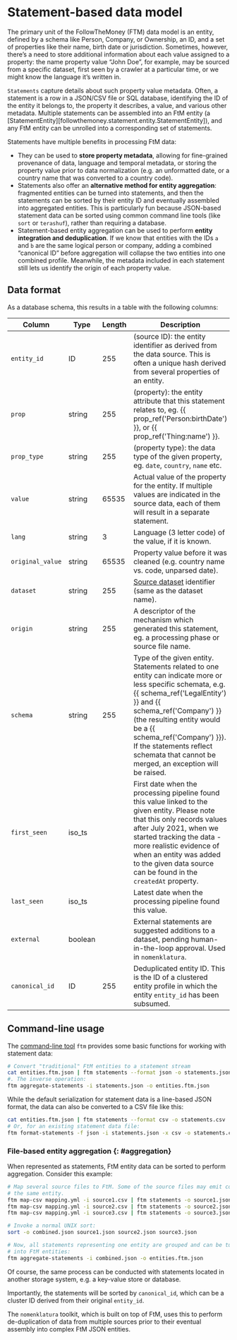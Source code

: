 # Statement-based data model

The primary unit of the FollowTheMoney (FTM) data model is an entity, defined by a schema like Person, Company, or Ownership, an ID, and a set of properties like their name, birth date or jurisdiction. Sometimes, however, there’s a need to store additional information about each value assigned to a property: the name property value “John Doe”, for example, may be sourced from a specific dataset, first seen by a crawler at a particular time, or we might know the language it’s written in. 

`Statements` capture details about such property value metadata. Often, a statement is a row in a JSON/CSV file or SQL database, identifying the ID of the entity it belongs to, the property it describes, a value, and various other metadata. Multiple statements can be assembled into an FtM entity (a [StatementEntity][followthemoney.statement.entity.StatementEntity]), and any FtM entity can be unrolled into a corresponding set of statements. 

Statements have multiple benefits in processing FtM data:

- They can be used to **store property metadata**, allowing for fine-grained provenance of data, language and temporal metadata, or storing the property value prior to data normalization (e.g. an unformatted date, or a country name that was converted to a country code).
- Statements also offer an **alternative method for entity aggregation**: fragmented entities can be turned into statements, and then the statements can be sorted by their entity ID and eventually assembled into aggregated entities. This is particularly fun because JSON-based statement data can be sorted using common command line tools (like `sort` or `terashuf`), rather than requiring a database.
- Statement-based entity aggregation can be used to perform **entity integration and deduplication**. If we know that entities with the IDs `a` and `b` are the same logical person or company, adding a combined “canonical ID” before aggregation will collapse the two entities into one combined profile. Meanwhile, the metadata included in each statement still lets us identify the origin of each property value.

## Data format

As a database schema, this results in a table with the following columns:

| Column | Type | Length | Description |
| ------ | ---- | ------ | ----------- |
| ``entity_id`` | ID | 255 | (source ID): the entity identifier as derived from the data source. This is often a unique hash derived from several properties of an entity. |
| ``prop`` | string | 255 | (property): the entity attribute that this statement relates to, eg. {{ prop_ref('Person:birthDate') }}, or {{ prop_ref('Thing:name') }}. |
| ``prop_type`` | string | 255 | (property type): the data type of the given property, eg. ``date``, ``country``, ``name`` etc. |
| ``value`` | string | 65535 | Actual value of the property for the entity. If multiple values are indicated in the source data, each of them will result in a separate statement. |
| ``lang`` | string | 3 | Language (3 letter code) of the value, if it is known. |
| ``original_value`` | string | 65535 | Property value before it was cleaned (e.g. country name vs. code, unparsed date). |
| ``dataset`` | string | 255 | [Source dataset](metadata.md#dataset) identifier (same as the dataset name). |
| ``origin`` | string | 255 | A descriptor of the mechanism which generated this statement, eg. a processing phase or source file name. |
| ``schema`` | string | 255 | Type of the given entity. Statements related to one entity can indicate more or less specific schemata, e.g. {{ schema_ref('LegalEntity') }} and {{ schema_ref('Company') }} (the resulting entity would be a {{ schema_ref('Company') }}). If the statements reflect schemata that cannot be merged, an exception will be raised. |
| ``first_seen`` | iso_ts | | First date when the processing pipeline found this value linked to the given entity. Please note that this only records values after July 2021, when we started tracking the data - more realistic evidence of when an entity was added to the given data source can be found in the ``createdAt`` property. |
| ``last_seen`` | iso_ts | | Latest date when the processing pipeline found this value.
| ``external`` | boolean | | External statements are suggested additions to a dataset, pending human-in-the-loop approval. Used in `nomenklatura`. |
| ``canonical_id`` | ID | 255 | Deduplicated entity ID. This is the ID of a clustered entity profile in which the entity `entity_id` has been subsumed. |

## Command-line usage

The [command-line tool](cli.md) `ftm` provides some basic functions for working with statement data:

```bash
# Convert "traditional" FtM entities to a statement stream
cat entities.ftm.json | ftm statements --format json -o statements.json
#. The inverse operation:
ftm aggregate-statements -i statements.json -o entities.ftm.json
```

While the default serialization for statement data is a line-based JSON format, the data can also be converted to a CSV file like this:

```bash
cat entities.ftm.json | ftm statements --format csv -o statements.csv
# Or, for an existing statement data file:
ftm format-statements -f json -i statements.json -x csv -o statements.csv
```

### File-based entity aggregation {: #aggregation}

When represented as statements, FtM entity data can be sorted to perform aggregation. Consider this example:

```bash
# Map several source files to FtM. Some of the source files may emit copies of
# the same entity.
ftm map-csv mapping.yml -i source1.csv | ftm statements -o source1.json
ftm map-csv mapping.yml -i source2.csv | ftm statements -o source2.json
ftm map-csv mapping.yml -i source3.csv | ftm statements -o source3.json

# Invoke a normal UNIX sort:
sort -o combined.json source1.json source2.json source3.json 

# Now, all statements representing one entity are grouped and can be turned
# into FtM entities:
ftm aggregate-statements -i combined.json -o entities.ftm.json
```

Of course, the same process can be conducted with statements located in another storage system, e.g. a key-value store or database.

Importantly, the statements will be sorted by `canonical_id`, which can be a cluster ID derived from their original `entity_id`.

The `nomenklatura` toolkit, which is built on top of FtM, uses this to perform de-duplication of data from multiple sources prior to their eventual assembly into complex FtM JSON entities.